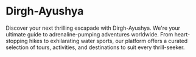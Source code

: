 # Dirgh-Ayushya
Discover your next thrilling escapade with Dirgh-Ayushya. We're your ultimate guide to adrenaline-pumping adventures worldwide. From heart-stopping hikes to exhilarating water sports, our platform offers a curated selection of tours, activities, and destinations to suit every thrill-seeker.

